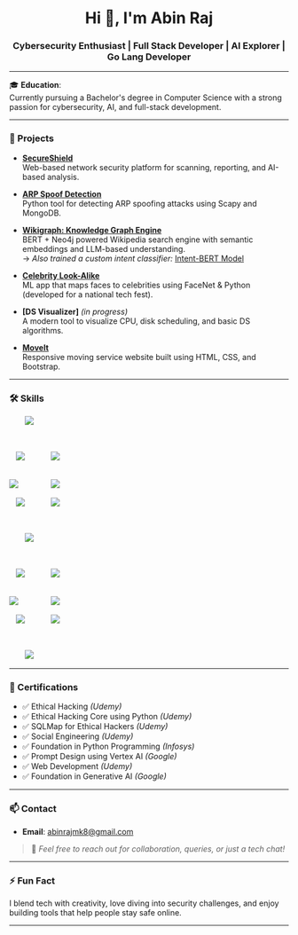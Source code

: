 <h1 align="center">Hi 👋, I'm Abin Raj</h1>
<h3 align="center">Cybersecurity Enthusiast | Full Stack Developer | AI Explorer | Go Lang Developer</h3>

---

🎓 **Education**:  
Currently pursuing a Bachelor's degree in Computer Science with a strong passion for cybersecurity, AI, and full-stack development.

---

### 🚀 Projects

- **[SecureShield](https://github.com/abinrajmk8/SecureShield)**  
  Web-based network security platform for scanning, reporting, and AI-based analysis.

- **[ARP Spoof Detection](https://github.com/abinrajmk8/ArpSpoofDetector)**  
  Python tool for detecting ARP spoofing attacks using Scapy and MongoDB.

- **[Wikigraph: Knowledge Graph Engine](https://github.com/abinrajmk8/wikigraph.git)**  
  BERT + Neo4j powered Wikipedia search engine with semantic embeddings and LLM-based understanding.  
  → *Also trained a custom intent classifier:* [Intent-BERT Model](https://huggingface.co/abinrajmk8/intent-bert)

- **[Celebrity Look-Alike](https://github.com/abinrajmk8/celebrity-look-alike)**  
  ML app that maps faces to celebrities using FaceNet & Python (developed for a national tech fest).

- **[DS Visualizer]** *(in progress)*  
  A modern tool to visualize CPU, disk scheduling, and basic DS algorithms.

- **[MoveIt](https://github.com/abinrajmk8/moveit)**  
  Responsive moving service website built using HTML, CSS, and Bootstrap.

---

### 🛠️ Skills

<p align="center">

&nbsp;&nbsp;&nbsp;&nbsp;&nbsp;&nbsp;
<img src="https://img.shields.io/badge/-LLM%20Finetuning-FF007F?style=for-the-badge&logo=huggingface&logoColor=white" />

<br/>

&nbsp;&nbsp;
<img src="https://img.shields.io/badge/-Transformers-FFD21F?style=for-the-badge&logo=huggingface&logoColor=black" />
&nbsp;&nbsp;&nbsp;&nbsp;&nbsp;&nbsp;&nbsp;&nbsp;&nbsp;&nbsp;
<img src="https://img.shields.io/badge/-BERT-1A1A1A?style=for-the-badge&logo=google&logoColor=white" />

<br/>

<img src="https://img.shields.io/badge/-TensorFlow-FF6F00?style=for-the-badge&logo=tensorflow&logoColor=white" />
&nbsp;&nbsp;&nbsp;&nbsp;&nbsp;&nbsp;&nbsp;&nbsp;&nbsp;&nbsp;&nbsp;&nbsp;&nbsp;
<img src="https://img.shields.io/badge/-PyTorch-EE4C2C?style=for-the-badge&logo=pytorch&logoColor=white" />

<br/>

&nbsp;&nbsp;
<img src="https://img.shields.io/badge/-NLP-8A2BE2?style=for-the-badge&logo=openai&logoColor=white" />
&nbsp;&nbsp;&nbsp;&nbsp;&nbsp;&nbsp;&nbsp;&nbsp;&nbsp;&nbsp;
<img src="https://img.shields.io/badge/-Go-00ADD8?style=for-the-badge&logo=go&logoColor=white" />

<br/>

&nbsp;&nbsp;&nbsp;&nbsp;&nbsp;&nbsp;
<img src="https://img.shields.io/badge/-Python-3776AB?style=for-the-badge&logo=python&logoColor=white" />

<br/>

&nbsp;&nbsp;
<img src="https://img.shields.io/badge/-React-61DAFB?style=for-the-badge&logo=react&logoColor=black" />
&nbsp;&nbsp;&nbsp;&nbsp;&nbsp;&nbsp;&nbsp;&nbsp;&nbsp;&nbsp;
<img src="https://img.shields.io/badge/-Node.js-339933?style=for-the-badge&logo=nodedotjs&logoColor=white" />

<br/>

<img src="https://img.shields.io/badge/-MongoDB-47A248?style=for-the-badge&logo=mongodb&logoColor=white" />
&nbsp;&nbsp;&nbsp;&nbsp;&nbsp;&nbsp;&nbsp;&nbsp;&nbsp;&nbsp;&nbsp;&nbsp;&nbsp;
<img src="https://img.shields.io/badge/-Neo4j-008CC1?style=for-the-badge&logo=neo4j&logoColor=white" />

<br/>

&nbsp;&nbsp;
<img src="https://img.shields.io/badge/-Scapy-FFCE00?style=for-the-badge&logo=python&logoColor=black" />
&nbsp;&nbsp;&nbsp;&nbsp;&nbsp;&nbsp;&nbsp;&nbsp;&nbsp;&nbsp;
<img src="https://img.shields.io/badge/-Nmap-007DC6?style=for-the-badge&logo=gnubash&logoColor=white" />

<br/>

&nbsp;&nbsp;&nbsp;&nbsp;&nbsp;&nbsp;
<img src="https://img.shields.io/badge/-Ethical%20Hacking-121212?style=for-the-badge&logo=hackthebox&logoColor=green" />

</p>

---

### 📜 Certifications

- ✅ Ethical Hacking *(Udemy)*  
- ✅ Ethical Hacking Core using Python *(Udemy)*  
- ✅ SQLMap for Ethical Hackers *(Udemy)*  
- ✅ Social Engineering *(Udemy)*  
- ✅ Foundation in Python Programming *(Infosys)*  
- ✅ Prompt Design using Vertex AI *(Google)*  
- ✅ Web Development *(Udemy)*  
- ✅ Foundation in Generative AI *(Google)*

---

### 📫 Contact

- **Email**: abinrajmk8@gmail.com  

> 💬 *Feel free to reach out for collaboration, queries, or just a tech chat!*

---

### ⚡ Fun Fact

I blend tech with creativity, love diving into security challenges, and enjoy building tools that help people stay safe online.

---
